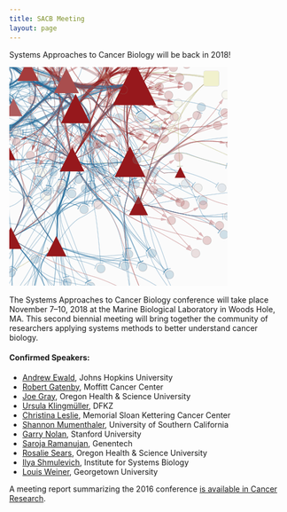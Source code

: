 ```yaml
---
title: SACB Meeting
layout: page
---
```


Systems Approaches to Cancer Biology will be back in 2018!

![Network diagram](/public/img/network_diag.png)

The Systems Approaches to Cancer Biology conference will take place November 7–10, 2018 at the Marine Biological Laboratory in Woods Hole, MA. This second biennial meeting will bring together the community of researchers applying systems methods to better understand cancer biology.

#### Confirmed Speakers:

- [Andrew Ewald](https://cellbio.jhmi.edu/people/faculty/andrew-ewald-phd), Johns Hopkins University
- [Robert Gatenby](https://www.moffitt.org/research-science/researchers/robert-gatenby/), Moffitt Cancer Center
- [Joe Gray](http://www.ohsu.edu/xd/education/schools/school-of-medicine/departments/basic-science-departments/biomedical-engineering/bme-labs/gray-lab/index.cfm), Oregon Health & Science University
- [Ursula Klingmüller](https://www.dkfz.de/en/systembiologie/mitarbeiter/detail/ursula.html), DFKZ
- [Christina Leslie](https://www.mskcc.org/research-areas/labs/christina-leslie), Memorial Sloan Kettering Cancer Center
- [Shannon Mumenthaler](https://ellison.usc.edu/people/shannon-mumenthaler/), University of Southern California
- [Garry Nolan](http://web.stanford.edu/group/nolan/), Stanford University
- [Saroja Ramanujan](https://www.gene.com/scientists/our-scientists/saroja-ramanujan), Genentech
- [Rosalie Sears](http://www.ohsu.edu/xd/education/schools/school-of-medicine/departments/basic-science-departments/molecular-and-medical-genetics/people/primary-faculty/rosalie-sears.cfm), Oregon Health & Science University
- [Ilya Shmulevich](https://www.systemsbiology.org/bio/ilya-shmulevich-phd/), Institute for Systems Biology
- [Louis Weiner](https://lombardi.georgetown.edu/about/director.html), Georgetown University

A meeting report summarizing the 2016 conference [is available in Cancer Research](http://cancerres.aacrjournals.org/content/76/23/6774).
